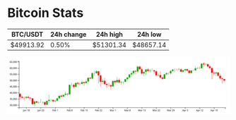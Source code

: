 # Bitcoin Stats

BTC/USDT|24h change|24h high|24h low|
|---|---|---|---|
|$49913.92|0.50%|$51301.34|$48657.14|

<img src="./chart.svg">
